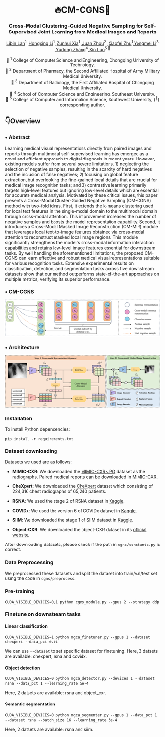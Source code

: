 <div align="center">
<h1> 🔥CM-CGNS🎉 </h1>
<h3>Cross-Modal Clustering-Guided Negative Sampling for Self-Supervised Joint Learning from Medical Images and Reports</h3>

[Libin Lan](https://orcid.org/0000-0003-4754-813X)<sup>1</sup> ,[Hongxing Li](https://orcid.org/0009-0002-7958-3976)<sup>1</sup> ,[Zunhui Xia](https://orcid.org/0009-0008-6706-5817)<sup>1</sup> ,[Juan Zhou](https://orcid.org/0009-0008-0243-3949)<sup>2</sup> ,[Xiaofei Zhu](https://orcid.org/0000-0001-8239-7176)<sup>1</sup>,[Yongmei Li](https://orcid.org/0000-0003-2829-6416)<sup>3</sup> ,[Yudong Zhang](https://orcid.org/0000-0002-4870-1493)<sup>4</sup>,[Xin Luo](https://orcid.org/0000-0002-1348-5305)<sup>5 :email:</sup>

🏢 <sup>1</sup> College of Computer Science and Engineering, Chongqing University of Technology.  
🏢 <sup>2</sup> Department of Pharmacy, the Second Affiliated Hospital of Army Military Medical University.  
🏢 <sup>3</sup> Department of Radiology, the First Affiliated Hospital of Chongqing Medical University.  
🏢 <sup>4</sup> School of Computer Science and Engineering, Southeast University.  
🏢 <sup>5</sup> College of Computer and Information Science, Southwest University,  (<sup>:email:</sup>) corresponding author.
</div>

## 👇Overview
  
### • Abstract
Learning medical visual representations directly from paired images and reports through multimodal self-supervised learning has emerged as a novel and efficient approach to digital diagnosis in recent years. However, existing models suffer from several severe limitations. 1) neglecting the selection of negative samples, resulting in the scarcity of hard negatives and the inclusion of false negatives; 2) focusing on global feature extraction, but overlooking the fine-grained local details that are crucial for medical image recognition tasks; and 3) contrastive learning primarily targets high-level features but ignoring low-level details which are essential for accurate medical analysis. Motivated by these critical issues, this paper presents a Cross-Modal Cluster-Guided Negative Sampling (CM-CGNS) method with two-fold ideas. First, it extends the k-means clustering used for local text features in the single-modal domain to the multimodal domain through cross-modal attention. This improvement increases the number of negative samples and boosts the model representation capability. Second, it introduces a Cross-Modal Masked Image Reconstruction (CM-MIR) module that leverages local text-to-image features obtained via cross-modal attention to reconstruct masked local image regions. This module significantly strengthens the model's cross-modal information interaction capabilities and retains low-level image features essential for downstream tasks. By well handling the aforementioned limitations, the proposed CM-CGNS can learn effective and robust medical visual representations suitable for various recognition tasks. Extensive experimental results on classification, detection, and segmentation tasks across five downstream datasets show that our method outperforms state-of-the-art approaches on multiple metrics, verifying its superior performance.

### • CM-CGNS
<div align="center">
<img src="assets/cluster.png" />
</div>

### • Architecture
<div align="center">
<img src="assets/framework.png" />
</div>

###  Installation
To install Python dependencies:
```
pip install -r requirements.txt
```
### Dataset downloading
Datasets we used are as follows:
- **MIMIC-CXR**: We downloaded the [MIMIC-CXR-JPG](https://physionet.org/content/mimic-cxr-jpg/2.0.0/) dataset as the radiographs. Paired medical reports can be downloaded in [MIMIC-CXR](https://physionet.org/content/mimic-cxr/2.0.0/mimic-cxr-reports.zip).

- **CheXpert**: We downloaded the [CheXpert](https://stanfordmlgroup.github.io/competitions/chexpert/) dataset which consisting of 224,316 chest radiographs of 65,240 patients.

- **RSNA**: We used the stage 2 of RSNA dataset in [Kaggle](https://www.kaggle.com/competitions/rsna-pneumonia-detection-challenge/data). 

- **COVIDx**: We used the version 6 of COVIDx dataset in [Kaggle](https://www.kaggle.com/datasets/andyczhao/covidx-cxr2).

- **SIIM**: We downloaded the stage 1 of SIIM dataset in [Kaggle](https://www.kaggle.com/competitions/siim-acr-pneumothorax-segmentation/data).

- **Object-CXR**: We downloaded the object-CXR dataset in its [official website](https://academictorrents.com/details/fdc91f11d7010f7259a05403fc9d00079a09f5d5).

After downloading datasets, please check if the path in `cgns/constants.py` is correct.

### Data Preprocessing
We preprocessed these datasets and split the dataset into train/val/test set using the code in `cgns/preprocess`.

### Pre-training
```
CUDA_VISIBLE_DEVICES=0,1 python cgns_module.py --gpus 2 --strategy ddp
```

### Finetune on downstream tasks
#### Linear classification
```
CUDA_VISIBLE_DEVICES=1 python mgca_finetuner.py --gpus 1 --dataset chexpert --data_pct 0.01
```
We can use `--dataset` to set specific dataset for finetuning. Here, 3 datsets are available: chexpert, rsna and covidx.

#### Object detection
```
CUDA_VISIBLE_DEVICES=0 python mgca_detector.py --devices 1 --dataset rsna --data_pct 1 --learning_rate 5e-4
```
Here, 2 datsets are available: rsna and object_cxr.

#### Semantic segmentation
```
CUDA_VISIBLE_DEVICES=0 python mgca_segmenter.py --gpus 1 --data_pct 1 --dataset rsna --batch_size 16 --learning_rate 5e-4
```
Here, 2 datsets are available: rsna and siim.
